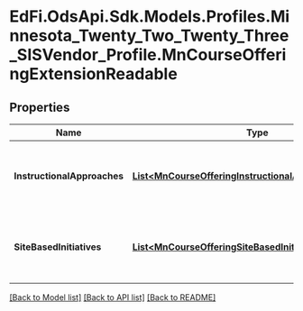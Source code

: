 # EdFi.OdsApi.Sdk.Models.Profiles.Minnesota_Twenty_Two_Twenty_Three_SISVendor_Profile.MnCourseOfferingExtensionReadable
## Properties

Name | Type | Description | Notes
------------ | ------------- | ------------- | -------------
**InstructionalApproaches** | [**List&lt;MnCourseOfferingInstructionalApproachReadable&gt;**](MnCourseOfferingInstructionalApproachReadable.md) | An unordered collection of courseOfferingInstructionalApproaches. Instructional approach as implemented for the course offering. General purpose but intially implemented for Early Education. | [optional] 
**SiteBasedInitiatives** | [**List&lt;MnCourseOfferingSiteBasedInitiativeReadable&gt;**](MnCourseOfferingSiteBasedInitiativeReadable.md) | An unordered collection of courseOfferingSiteBasedInitiatives. Site-based initiative as implemented for the course offering. General purpose but intially implemented for Early Education. | [optional] 

[[Back to Model list]](../README.md#documentation-for-models) [[Back to API list]](../README.md#documentation-for-api-endpoints) [[Back to README]](../README.md)

